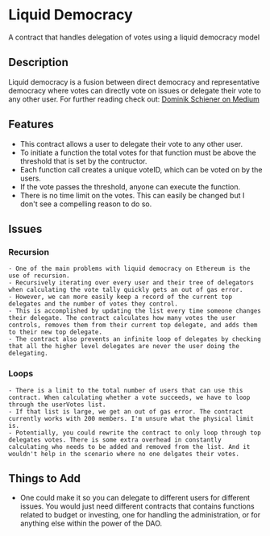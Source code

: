 # Liquid Democracy
A contract that handles delegation of votes using a liquid democracy model

## Description
Liquid democracy is a fusion between direct democracy and representative democracy where votes can directly vote on issues or delegate their vote to any other user.
For further reading check out:
  [Dominik Schiener on Medium](https://medium.com/organizer-sandbox/liquid-democracy-true-democracy-for-the-21st-century-7c66f5e53b6f)
  

## Features
  - This contract allows a user to delegate their vote to any other user. 
  - To initiate a function the total votes for that function must be above the threshold that is set by the contructor.
  - Each function call creates a unique voteID, which can be voted on by the users.
  - If the vote passes the threshold, anyone can execute the function.
  - There is no time limit on the votes. This can easily be changed but I don't see a compelling reason to do so.
  
## Issues
  ### Recursion
    - One of the main problems with liquid democracy on Ethereum is the use of recursion.
    - Recursively iterating over every user and their tree of delegators when calculating the vote tally quickly gets an out of gas error.
    - However, we can more easily keep a record of the current top delegates and the number of votes they control.
    - This is accomplished by updating the list every time someone changes their delegate. The contract calculates how many votes the user controls, removes them from their current top delegate, and adds them to their new top delegate.
    - The contract also prevents an infinite loop of delegates by checking that all the higher level delegates are never the user doing the delegating.
   ### Loops
    - There is a limit to the total number of users that can use this contract. When calculating whether a vote succeeds, we have to loop through the userVotes list.
    - If that list is large, we get an out of gas error. The contract currently works with 200 members. I'm unsure what the physical limit is.
    - Potentially, you could rewrite the contract to only loop through top delegates votes. There is some extra overhead in constantly calculating who needs to be added and removed from the list. And it wouldn't help in the scenario where no one delgates their votes.
    
 ## Things to Add
  - One could make it so you can delegate to different users for different issues. You would just need different contracts that contains functions related to budget or investing, one for handling the administration, or for anything else within the power of the DAO.
